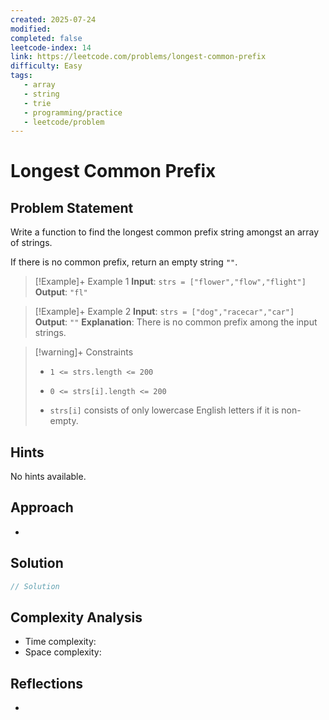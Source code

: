 ```yaml
---
created: 2025-07-24
modified: 
completed: false
leetcode-index: 14 
link: https://leetcode.com/problems/longest-common-prefix
difficulty: Easy 
tags:
   - array
   - string
   - trie 
   - programming/practice
   - leetcode/problem
---
```

# Longest Common Prefix

## Problem Statement
Write a function to find the longest common prefix string amongst an array of strings.

If there is no common prefix, return an empty string `""`.

 

>[!Example]+ Example 1
>**Input**: `strs = ["flower","flow","flight"]`
>**Output**: `"fl"
`

>[!Example]+ Example 2
>**Input**: `strs = ["dog","racecar","car"]`
>**Output**: `""`
>**Explanation**:
>There is no common prefix among the input strings. 

>[!warning]+ Constraints
>- `1 <= strs.length <= 200`
>
>- `0 <= strs[i].length <= 200`
>
>- `strs[i]` consists of only lowercase English letters if it is non-empty.
## Hints
No hints available.
## Approach
- 
## Solution

```cpp
// Solution
```

## Complexity Analysis

- Time complexity: 
- Space complexity: 

## Reflections
- 